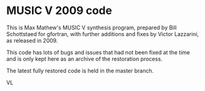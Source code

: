 MUSIC V 2009 code
=================

This is Max Mathew's MUSIC V synthesis program, prepared by
Bill Schottstaed for gfortran, with further additions and fixes by
Victor Lazzarini, as released in 2009. 

This code has lots of bugs and issues that had not been fixed at
the time and is only kept here as an archive of the restoration
process. 

The latest fully restored code is held in the master branch.

VL


